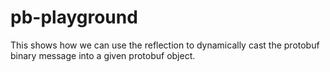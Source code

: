 # pb-playground

This shows how we can use the reflection to dynamically cast the protobuf binary message into a given protobuf object.
